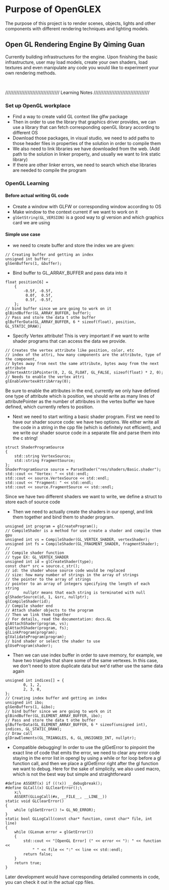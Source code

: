 # Purpose of OpenGLEX

The purpose of this project is to render scenes, objects, lights and other components with different rendering techniques and lighting models.

## Open GL Rendering Engine By Qiming Guan

Currently building infrastructures for the engine. Upon finishing the basic infrastructure, user may load models, create your own shaders, load textures
and even manipulate any code you would like to experiment your own rendering methods.

<br>

////////////////////////////////// Learning Notes ///////////////////////////////////

### Set up OpenGL workplace

- Find a way to create valid GL context like glfw package
- Then in order to use the library that graphics driver provides, we can use a
  library that can fetch corresponding openGL library according to different OS
- Download those packages, in visual studio, we need to add paths to those header
  files in properties of the solution in order to compile them
- We also need to link libraries we have downloaded from the web. (Add path to the solution in linker property, and usually we want to link static library)
- If there are other linker errors, we need to search which else libraries are needed to compile the program

### OpenGL Learning

#### Before actual writing GL code

- Create a window with GLFW or corresponding window according to OS
- Make window to the context current if we want to work on it
- `glGetString(GL_VERSION)` is a good way to gl version and which graphics card we are using

#### Simple use case

- we need to create buffer and store the index we are given:
```
// Creating buffer and getting an index
unsigned int buffer;
glGenBuffers(1, &buffer);
```
- Bind buffer to GL_ARRAY_BUFFER and pass data into it
```
float position[6] =
    {
        -0.5f, -0.5f,
         0.0f,  0.5f,
         0.5f, -0.5f,
    };
// bind buffer since we are going to work on it
glBindBuffer(GL_ARRAY_BUFFER, buffer);
// Pass and store the data t othe buffer
glBufferData(GL_ARRAY_BUFFER, 6 * sizeof(float), position, GL_STATIC_DRAW);
```
- Specify Vertex attribute! This is very important if we want to write shader programs that can access the data we provide.
```
// Creates the vertex attribute like position, color, etc
// index of the attri, how many components are the attribute, type of the component,
// bytes away from next the same attribute, bytes away from the next attribute
glVertexAttribPointer(0, 2, GL_FLOAT, GL_FALSE, sizeof(float) * 2, 0);
// Needs to enable the vertex attri
glEnableVertexAttribArray(0);
```
Be sure to enable the attributes in the end, currently we only have defined one type of attribute which is position, we should write as many lines of attributePointer as the number of attributes in the vertex buffer we have defined, which currently refers to position.

- Next we need to start writing a basic shader program. First we need to have our shader source code: we have two options. We either write all the code in a string in the cpp file (which is definitely not efficient), and we write our shader source code in a separate file and parse them into the c string!
```
struct ShaderProgramSource
{
    std::string VertexSource;
    std::string FragmentSource;
};
ShaderProgramSource source = ParseShader("res/shaders/Basic.shader");
std::cout << "Vertex: " << std::endl;
std::cout << source.VertexSource << std::endl;
std::cout << "Fragment: " << std::endl;
std::cout << source.FragmentSource << std::endl;
```
Since we have two different shaders we want to write, we define a struct to store each of source code

- Then we need to actually create the shaders in our opengl, and link them together and bind them to shader program.
```
unsigned int program = glCreateProgram();
// CompileShader is a method for use create a shader and compile them gpu
unsigned int vs = CompileShader(GL_VERTEX_SHADER, vertexShader);
unsigned int fs = CompileShader(GL_FRAGMENT_SHADER, fragmentShader);
//
// Compile shader function
// type EX: GL_VERTEX_SHADER
unsigned int id = glCreateShader(type);
const char* src = source.c_str();
// id: the shader whose source code would be replaced
// size: how many number of strings in the array of strings
// the pointer to the array of strings
// pointer to an array of integers specifying the length of each string
//      nullptr means that each string is terminated with null
glShaderSource(id, 1, &src, nullptr);
glCompileShader(id);
// Compile shader end
// Attach shader objects to the program
// Then we link them together
// For details, read the documentation: docs.GL
glAttachShader(program, vs);
glAttachShader(program, fs);
glLinkProgram(program);
glValidateProgram(program);
// bind shader or select the shader to use
glUseProgram(shader);
```

- Then we can use index buffer in order to save memory, for example, we have two triangles that share some of the same vertexes. In this case, we don't need to store duplicate data but we'd rather use the same data again
```
unsigned int indices[] = {
        0, 1, 2,
        2, 3, 0,
};
// Creating index buffer and getting an index
unsigned int ibo;
glGenBuffers(1, &ibo);
// bind buffer since we are going to work on it
glBindBuffer(GL_ELEMENT_ARRAY_BUFFER, ibo);
// Pass and store the data t othe buffer
glBufferData(GL_ELEMENT_ARRAY_BUFFER, 6 * sizeof(unsigned int), indices, GL_STATIC_DRAW);
// Draw call
glDrawElements(GL_TRIANGLES, 6, GL_UNSIGNED_INT, nullptr);
```

- Compatible debugging! In order to use the glGetError to pinpoint the exact line of code that emits the error, we need to clear any error code staying in the error list in opengl by using a while or for loop before a gl function call, and then we place a glGetError right after the gl function we want to debug. Here for the sake of simplicity, we also used macro, which is not the best way but simple and straightforward
```
#define ASSERT(x) if ((!x)) __debugbreak();
#define GLCall(x) GLClearError();\
    x;\
    ASSERT(GLLogCall(#x, __FILE__, __LINE__))
static void GLClearError()
{
    while (glGetError() != GL_NO_ERROR);
}
static bool GLLogCall(const char* function, const char* file, int line)
{
    while (GLenum error = glGetError())
    {
        std::cout << "[OpenGL Error] (" << error << "): " << function <<
            " " << file << ":" << line << std::endl;
        return false;
    }
    return true;
}
```
Later development would have corresponding detailed comments in code,
you can check it out in the actual cpp files.
